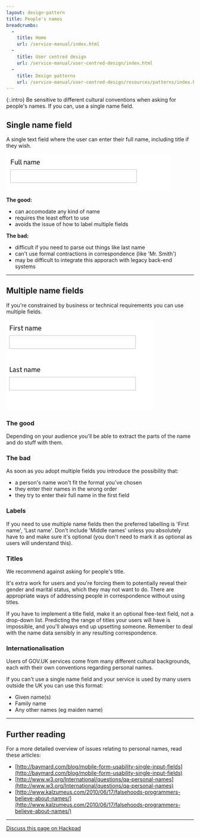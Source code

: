 ```yaml
---
layout: design-pattern
title: People's names
breadcrumbs:
  -
    title: Home
    url: /service-manual/index.html
  -
    title: User centred design
    url: /service-manual/user-centred-design/index.html
  -
    title: Design patterns
    url: /service-manual/user-centred-design/resources/patterns/index.html
---
```


{:.intro}
Be sensitive to different cultural conventions when asking for people's names.
If you can, use a single name field.


## Single name field

A single text field where the user can enter their full name, including title if they wish.

<div class="example">
  <img src="/service-manual/assets/images/design-patterns/single-name-field.png" alt="An example of a single name field">
</div>


**The good:**

* can accomodate any kind of name
* requires the least effort to use
* avoids the issue of how to label multiple fields

**The bad:**

* difficult if you need to parse out things like last name
* can't use formal contractions in correspondence (like 'Mr. Smith')
* may be difficult to integrate this apporach with legacy back-end systems

---

## Multiple name fields

If you're constrained by business or technical requirements you can use multiple fields.

<div class="example">
  <img src="/service-manual/assets/images/design-patterns/multiple-name-fields.png" alt="An example of multiple name fields">
</div>

### The good

Depending on your audience you'll be able to extract the parts of the name and do stuff with them.

### The bad

As soon as you adopt multiple fields you introduce the possibility that:

* a person's name won't fit the format you've chosen
* they enter their names in the wrong order
* they try to enter their full name in the first field



### Labels

If you need to use multiple name fields then the preferred labelling is 'First name', 'Last name'. 
Don't include 'Middle names' unless you absolutely have to and make sure it's optional (you don't need to mark it as optional as users will understand this).


### Titles

We recommend against asking for people's title. 

It's extra work for users and you're forcing them to potentially reveal their gender and marital status, 
which they may not want to do. There are appropriate ways of addressing people in correspondence without using titles.

If you have to implement a title field, make it an optional free-text field, not a drop-down list.
Predicting the range of titles your users will have is impossible, and you'll always end up upsetting someone. 
Remember to deal with the name data sensibly in any resulting correspondence.


### Internationalisation

Users of GOV.UK services come from many different cultural backgrounds, each with their own conventions regarding personal names.

If you can't use a single name field and your service is used by many users outside the UK you can use this format:

- Given name(s)
- Family name
- Any other names (eg maiden name)

---

## Further reading

For a more detailed overview of issues relating to personal names, read these articles:

* [http://baymard.com/blog/mobile-form-usability-single-input-fields](http://baymard.com/blog/mobile-form-usability-single-input-fields)
* [http://www.w3.org/International/questions/qa-personal-names](http://www.w3.org/International/questions/qa-personal-names)
* [http://www.kalzumeus.com/2010/06/17/falsehoods-programmers-believe-about-names/](http://www.kalzumeus.com/2010/06/17/falsehoods-programmers-believe-about-names/)


---

[Discuss this page on Hackpad](https://designpatterns.hackpad.com/Peoples-names-mgFWXkwyPEt)

